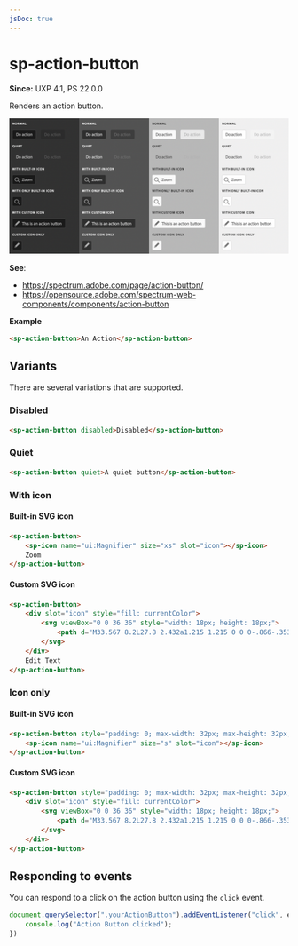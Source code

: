 ```yaml
---
jsDoc: true
---
```

# sp-action-button

**Since:** UXP 4.1, PS 22.0.0

Renders an action button.

![Action Buttons](../assets/sp-action-button.png)

**See**:
- https://spectrum.adobe.com/page/action-button/
- https://opensource.adobe.com/spectrum-web-components/components/action-button

**Example**

```html
<sp-action-button>An Action</sp-action-button>
```

## Variants

There are several variations that are supported.

### Disabled

```html
<sp-action-button disabled>Disabled</sp-action-button>
```

### Quiet

```html
<sp-action-button quiet>A quiet button</sp-action-button>
```

### With icon

#### Built-in SVG icon

```html
<sp-action-button>
    <sp-icon name="ui:Magnifier" size="xs" slot="icon"></sp-icon>
    Zoom
</sp-action-button>
```

#### Custom SVG icon
```html
<sp-action-button>
    <div slot="icon" style="fill: currentColor">
        <svg viewBox="0 0 36 36" style="width: 18px; height: 18px;">
            <path d="M33.567 8.2L27.8 2.432a1.215 1.215 0 0 0-.866-.353H26.9a1.371 1.371 0 0 0-.927.406L5.084 23.372a.99.99 0 0 0-.251.422L2.055 33.1c-.114.377.459.851.783.851a.251.251 0 0 0 .062-.007c.276-.063 7.866-2.344 9.311-2.778a.972.972 0 0 0 .414-.249l20.888-20.889a1.372 1.372 0 0 0 .4-.883 1.221 1.221 0 0 0-.346-.945zM11.4 29.316c-2.161.649-4.862 1.465-6.729 2.022l2.009-6.73z"/>
        </svg>
    </div>
    Edit Text
</sp-action-button>
```

### Icon only

#### Built-in SVG icon

```html
<sp-action-button style="padding: 0; max-width: 32px; max-height: 32px;">
    <sp-icon name="ui:Magnifier" size="s" slot="icon"></sp-icon>
</sp-action-button>
```

#### Custom SVG icon

```html
<sp-action-button style="padding: 0; max-width: 32px; max-height: 32px;">
    <div slot="icon" style="fill: currentColor">
        <svg viewBox="0 0 36 36" style="width: 18px; height: 18px;">
            <path d="M33.567 8.2L27.8 2.432a1.215 1.215 0 0 0-.866-.353H26.9a1.371 1.371 0 0 0-.927.406L5.084 23.372a.99.99 0 0 0-.251.422L2.055 33.1c-.114.377.459.851.783.851a.251.251 0 0 0 .062-.007c.276-.063 7.866-2.344 9.311-2.778a.972.972 0 0 0 .414-.249l20.888-20.889a1.372 1.372 0 0 0 .4-.883 1.221 1.221 0 0 0-.346-.945zM11.4 29.316c-2.161.649-4.862 1.465-6.729 2.022l2.009-6.73z"/>
        </svg>
    </div>
</sp-action-button>
```

## Responding to events

You can respond to a click on the action button using the `click` event.

```js
document.querySelector(".yourActionButton").addEventListener("click", evt => {
    console.log("Action Button clicked");
})
```
